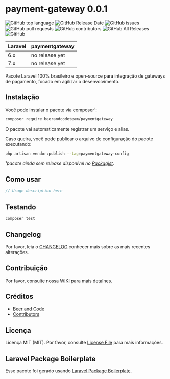 # payment-gateway 0.0.1

![GitHub top language](https://img.shields.io/github/languages/top/beerandcodeteam/paymentgateway)
![GitHub Release Date](https://img.shields.io/github/release-date/beerandcodeteam/paymentgateway)
![GitHub issues](https://img.shields.io/github/issues/beerandcodeteam/paymentgateway)
![GitHub pull requests](https://img.shields.io/github/issues-pr/beerandcodeteam/paymentgateway)
![GitHub contributors](https://img.shields.io/github/contributors/beerandcodeteam/paymentgateway)
![GitHub All Releases](https://img.shields.io/github/downloads/beerandcodeteam/paymentgateway/total)
![GitHub](https://img.shields.io/github/license/beerandcodeteam/paymentgateway)

| **Laravel** | **paymentgateway** |
|-------------|--------------------|
| 6.x         | no release yet     |
| 7.x         | no release yet     |

Pacote Laravel 100% brasileiro e open-source para integração de gateways de pagamento, focado em agilizar o desenvolvimento.

## Instalação

Você pode instalar o pacote via composer¹:

```bash
composer require beerandcodeteam/paymentgateway
```
O pacote vai automaticamente registrar um serviço e alias.

Caso queira, você pode publicar o arquivo de configuração do pacote executando:

```bash
php artisan vendor:publish --tag=paymentgateway-config
```

¹*pacote ainda sem release disponível no [Packagist](https://packagist.org/)*.

## Como usar

``` php
// Usage description here
```

## Testando

``` bash
composer test
```

## Changelog

Por favor, leia o [CHANGELOG](CHANGELOG.md) conhecer mais sobre as mais recentes alterações.

## Contribuição

Por favor, consulte nossa [WIKI](https://github.com/beerandcodeteam/paymentgateway/wiki) para mais detalhes.

## Créditos

- [Beer and Code](https://github.com/beerandcodeteam)
- [Contributors](../../contributors)

## Licença

Licença MIT (MIT). Por favor, consulte [License File](LICENSE.md) para mais informações.

## Laravel Package Boilerplate

Esse pacote foi gerado usando [Laravel Package Boilerplate](https://laravelpackageboilerplate.com).
